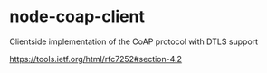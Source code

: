 # node-coap-client
Clientside implementation of the CoAP protocol with DTLS support

https://tools.ietf.org/html/rfc7252#section-4.2